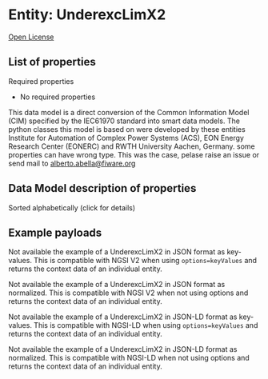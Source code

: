 Entity: UnderexcLimX2  
=====================  
[Open License](https://github.com/smart-data-models//dataModel.EnergyCIM/blob/master/UnderexcLimX2/LICENSE.md)  

## List of properties  

Required properties  
- No required properties    
This data model is a direct conversion of the Common Information Model (CIM) specified by the IEC61970 standard into smart data models. The python classes this model is based on were developed by these entities Institute for Automation of Complex Power Systems (ACS), EON Energy Research Center (EONERC) and RWTH University Aachen, Germany. some properties can have wrong type. This was the case, pelase raise an issue or send mail to alberto.abella@fiware.org  
## Data Model description of properties  
Sorted alphabetically (click for details)  
## Example payloads    
Not available the example of a UnderexcLimX2 in JSON format as key-values. This is compatible with NGSI V2 when  using `options=keyValues` and returns the context data of an individual entity.  
Not available the example of a UnderexcLimX2 in JSON format as normalized. This is compatible with NGSI V2 when not using options and returns the context data of an individual entity.  
Not available the example of a UnderexcLimX2 in JSON-LD format as key-values. This is compatible with NGSI-LD when  using `options=keyValues` and returns the context data of an individual entity.  
Not available the example of a UnderexcLimX2 in JSON-LD format as normalized. This is compatible with NGSI-LD when not using options and returns the context data of an individual entity.  
